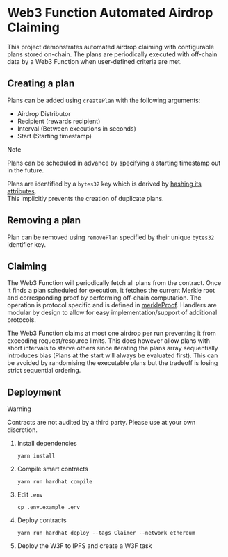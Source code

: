 # Web3 Function Automated Airdrop Claiming

This project demonstrates automated airdrop claiming with configurable plans stored on-chain.
The plans are periodically executed with off-chain data by a Web3 Function when user-defined criteria are met.

## Creating a plan

Plans can be added using `createPlan` with the following arguments:

- Airdrop Distributor
- Recipient (rewards recipient)
- Interval (Between executions in seconds)
- Start (Starting timestamp)

> [!NOTE]
> Plans can be scheduled in advance by specifying a starting timestamp out in the future.

Plans are identified by a `bytes32` key which is derived by [hashing its attributes](https://github.com/gelatodigital/w3f-automated-claiming/blob/main/contracts/Claimer/Claimer.sol#L84).  
This implicitly prevents the creation of duplicate plans.

## Removing a plan

Plan can be removed using `removePlan` specified by their unique `bytes32` identifier key.

## Claiming

The Web3 Function will periodically fetch all plans from the contract.
Once it finds a plan scheduled for execution, it fetches the current Merkle root and corresponding proof by performing off-chain computation.
The operation is protocol specific and is defined in [merkleProof](https://github.com/gelatodigital/w3f-automated-claiming/blob/main/web3-functions/claim/merkleProof.ts).
Handlers are modular by design to allow for easy implementation/support of additional protocols.

The Web3 Function claims at most one airdrop per run preventing it from exceeding request/resource limits.
This does however allow plans with short intervals to starve others since iterating the plans array sequentially introduces bias (Plans at the start will always be evaluated first).
This can be avoided by randomising the executable plans but the tradeoff is losing strict sequential ordering.

## Deployment

> [!WARNING]
> Contracts are not audited by a third party. Please use at your own discretion.

1. Install dependencies
   ```
   yarn install
   ```
2. Compile smart contracts
   ```
   yarn run hardhat compile
   ```
3. Edit `.env`
   ```
   cp .env.example .env
   ```
4. Deploy contracts
   ```
   yarn run hardhat deploy --tags Claimer --network ethereum
   ```
5. Deploy the W3F to IPFS and create a W3F task
   ```
